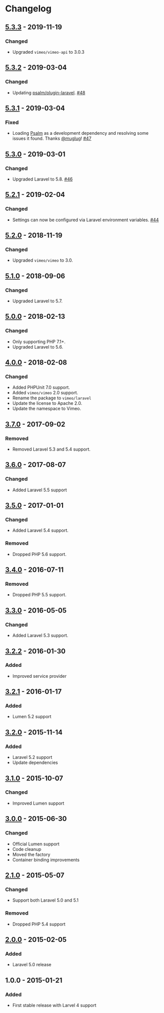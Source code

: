 # Changelog
## [5.3.3] - 2019-11-19
### Changed
- Upgraded `vimeo/vimeo-api` to 3.0.3

## [5.3.2] - 2019-03-04
### Changed
- Updating [psalm/plugin-laravel](https://github.com/psalm/laravel-psalm-plugin). [#48](https://github.com/vimeo/laravel/pull/48)

## [5.3.1] - 2019-03-04
### Fixed
- Loading [Psalm](https://github.com/vimeo/psalm) as a development dependency and resolving some issues it found. Thanks [@muglug](https://github.com/muglug)! [#47](https://github.com/vimeo/laravel/pull/47)

## [5.3.0] - 2019-03-01
### Changed
- Upgraded Laravel to 5.8. [#46](https://github.com/vimeo/laravel/pull/46)

## [5.2.1] - 2019-02-04
### Changed
- Settings can now be configured via Laravel environment variables. [#44](https://github.com/vimeo/laravel/pull/44)

## [5.2.0] - 2018-11-19
### Changed
- Upgraded `vimeo/vimeo` to 3.0.

## [5.1.0] - 2018-09-06
### Changed
- Upgraded Laravel to 5.7.

## [5.0.0] - 2018-02-13
### Changed
- Only supporting PHP 7.1+.
- Upgraded Laravel to 5.6.

## [4.0.0] - 2018-02-08
### Changed
- Added PHPUnit 7.0 support.
- Added `vimeo/vimeo` 2.0 support.
- Rename the package to `vimeo/laravel`
- Update the license to Apache 2.0.
- Update the namespace to Vimeo.

## [3.7.0] - 2017-09-02
### Removed
- Removed Laravel 5.3 and 5.4 support.

## [3.6.0] - 2017-08-07
### Changed
- Added Laravel 5.5 support

## [3.5.0] - 2017-01-01
### Changed
- Added Laravel 5.4 support.

### Removed
- Dropped PHP 5.6 support.

## [3.4.0] - 2016-07-11
### Removed
- Dropped PHP 5.5 support.

## [3.3.0] - 2016-05-05
### Changed
- Added Laravel 5.3 support.

## [3.2.2] - 2016-01-30
### Added
- Improved service provider

## [3.2.1] - 2016-01-17
### Added
- Lumen 5.2 support

## [3.2.0] - 2015-11-14
### Added
- Laravel 5.2 support
- Update dependencies

## [3.1.0] - 2015-10-07
### Changed
- Improved Lumen support

## [3.0.0] - 2015-06-30
### Changed
- Official Lumen support
- Code cleanup
- Moved the factory
- Container binding improvements

## [2.1.0] - 2015-05-07
### Changed
- Support both Laravel 5.0 and 5.1

### Removed
- Dropped PHP 5.4 support

## [2.0.0] - 2015-02-05
### Added
- Laravel 5.0 release

## 1.0.0 - 2015-01-21
### Added
- First stable release with Larvel 4 support

[5.3.3]: https://github.com/vimeo/laravel/compare/5.3.2...5.3.3
[5.3.2]: https://github.com/vimeo/laravel/compare/5.3.1...5.3.2
[5.3.1]: https://github.com/vimeo/laravel/compare/5.3.0...5.3.1
[5.3.0]: https://github.com/vimeo/laravel/compare/5.2.1...5.3.0
[5.2.1]: https://github.com/vimeo/laravel/compare/5.2.0...5.2.1
[5.2.0]: https://github.com/vimeo/laravel/compare/5.1.0...5.2.0
[5.1.0]: https://github.com/vimeo/laravel/compare/5.0.0...5.1.0
[5.0.0]: https://github.com/vimeo/laravel/compare/4.0.0...5.0.0
[4.0.0]: https://github.com/vimeo/laravel/compare/3.7.0...4.0.0
[3.7.0]: https://github.com/vimeo/laravel/compare/3.6.0...3.7.0
[3.6.0]: https://github.com/vimeo/laravel/compare/3.5.0...3.6.0
[3.5.0]: https://github.com/vimeo/laravel/compare/3.4.0...3.5.0
[3.4.0]: https://github.com/vimeo/laravel/compare/3.3.0...3.4.0
[3.3.0]: https://github.com/vimeo/laravel/compare/3.2.2...3.3.0
[3.2.2]: https://github.com/vimeo/laravel/compare/3.2.1...3.2.2
[3.2.1]: https://github.com/vimeo/laravel/compare/3.2.0...3.2.1
[3.2.0]: https://github.com/vimeo/laravel/compare/3.1.0...3.2.0
[3.1.0]: https://github.com/vimeo/laravel/compare/3.0.0...3.1.0
[3.0.0]: https://github.com/vimeo/laravel/compare/2.1.0...3.0.0
[2.1.0]: https://github.com/vimeo/laravel/compare/2.0.0...2.1.0
[2.0.0]: https://github.com/vimeo/laravel/compare/1.0.0...2.0.0
